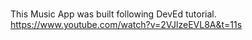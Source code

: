 #
This Music App was built following DevEd tutorial.
https://www.youtube.com/watch?v=2VJlzeEVL8A&t=11s
